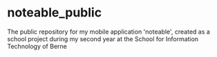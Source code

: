 # noteable_public
The public repository for my mobile application 'noteable', created as a school project during my second year at the School for Information Technology of Berne
